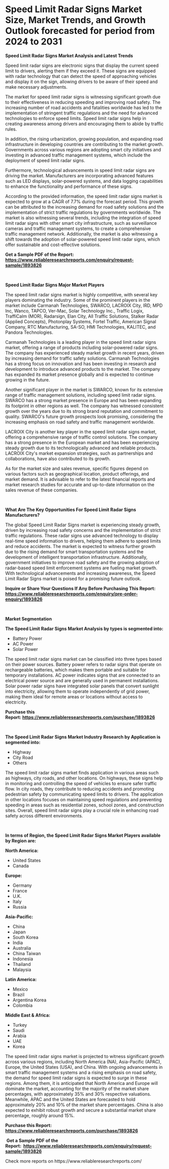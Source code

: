 <p><h1>Speed Limit Radar Signs Market Size, Market Trends, and Growth Outlook forecasted for period from 2024 to 2031</h1></p><p><strong>Speed Limit Radar Signs Market Analysis and Latest Trends</strong></p>
<p><p>Speed limit radar signs are electronic signs that display the current speed limit to drivers, alerting them if they exceed it. These signs are equipped with radar technology that can detect the speed of approaching vehicles and display it on the sign, allowing drivers to be aware of their speed and make necessary adjustments.</p><p>The market for speed limit radar signs is witnessing significant growth due to their effectiveness in reducing speeding and improving road safety. The increasing number of road accidents and fatalities worldwide has led to the implementation of stringent traffic regulations and the need for advanced technologies to enforce speed limits. Speed limit radar signs help in creating awareness among drivers and encouraging them to abide by traffic rules.</p><p>In addition, the rising urbanization, growing population, and expanding road infrastructure in developing countries are contributing to the market growth. Governments across various regions are adopting smart city initiatives and investing in advanced traffic management systems, which include the deployment of speed limit radar signs.</p><p>Furthermore, technological advancements in speed limit radar signs are driving the market. Manufacturers are incorporating advanced features such as LED displays, solar-powered systems, and data logging capabilities to enhance the functionality and performance of these signs.</p><p>According to the provided information, the speed limit radar signs market is expected to grow at a CAGR of 7.7% during the forecast period. This growth can be attributed to the increasing demand for road safety solutions and the implementation of strict traffic regulations by governments worldwide. The market is also witnessing several trends, including the integration of speed limit radar signs with other smart city infrastructure, such as surveillance cameras and traffic management systems, to create a comprehensive traffic management network. Additionally, the market is also witnessing a shift towards the adoption of solar-powered speed limit radar signs, which offer sustainable and cost-effective solutions.</p></p>
<p><strong>Get a Sample PDF of the Report:&nbsp; <a href="https://www.reliableresearchreports.com/enquiry/request-sample/1893826">https://www.reliableresearchreports.com/enquiry/request-sample/1893826</a></strong></p>
<p>&nbsp;</p>
<p><strong>Speed Limit Radar Signs Major Market Players</strong></p>
<p><p>The speed limit radar signs market is highly competitive, with several key players dominating the industry. Some of the prominent players in the market include Carmanah Technologies, SWARCO, LACROIX City, IRD, MPD Inc, Wanco, TAPCO, Ver-Mac, Solar Technology Inc., Traffic Logix, TraffiCalm (MOR), Radarsign, Elan City, All Traffic Solutions, Stalker Radar (Applied Concepts), Photonplay Systems, Fortel Traffic, American Signal Company, RTC Manufacturing, SA-SO, HMI Technologies, KALITEC, and Pandora Technologies.</p><p>Carmanah Technologies is a leading player in the speed limit radar signs market, offering a range of products including solar-powered radar signs. The company has experienced steady market growth in recent years, driven by increasing demand for traffic safety solutions. Carmanah Technologies has a strong focus on innovation and has been investing in research and development to introduce advanced products to the market. The company has expanded its market presence globally and is expected to continue growing in the future.</p><p>Another significant player in the market is SWARCO, known for its extensive range of traffic management solutions, including speed limit radar signs. SWARCO has a strong market presence in Europe and has been expanding its footprint in other regions as well. The company has witnessed consistent growth over the years due to its strong brand reputation and commitment to quality. SWARCO's future growth prospects look promising, considering the increasing emphasis on road safety and traffic management worldwide.</p><p>LACROIX City is another key player in the speed limit radar signs market, offering a comprehensive range of traffic control solutions. The company has a strong presence in the European market and has been experiencing steady growth due to its technologically advanced and reliable products. LACROIX City's market expansion strategies, such as partnerships and collaborations, have also contributed to its growth.</p><p>As for the market size and sales revenue, specific figures depend on various factors such as geographical location, product offerings, and market demand. It is advisable to refer to the latest financial reports and market research studies for accurate and up-to-date information on the sales revenue of these companies.</p></p>
<p>&nbsp;</p>
<p><strong>What Are The Key Opportunities For Speed Limit Radar Signs Manufacturers?</strong></p>
<p><p>The global Speed Limit Radar Signs market is experiencing steady growth, driven by increasing road safety concerns and the implementation of strict traffic regulations. These radar signs use advanced technology to display real-time speed information to drivers, helping them adhere to speed limits and reduce accidents. The market is expected to witness further growth due to the rising demand for smart transportation systems and the development of intelligent transportation infrastructure. Additionally, government initiatives to improve road safety and the growing adoption of radar-based speed limit enforcement systems are fueling market growth. With technological advancements and increasing awareness, the Speed Limit Radar Signs market is poised for a promising future outlook.</p></p>
<p><strong>Inquire or Share Your Questions If Any Before Purchasing This Report: <a href="https://www.reliableresearchreports.com/enquiry/pre-order-enquiry/1893826">https://www.reliableresearchreports.com/enquiry/pre-order-enquiry/1893826</a></strong></p>
<p>&nbsp;</p>
<p><strong>Market Segmentation</strong></p>
<p><strong>The Speed Limit Radar Signs Market Analysis by types is segmented into:</strong></p>
<p><ul><li>Battery Power</li><li>AC Power</li><li>Solar Power</li></ul></p>
<p><p>The speed limit radar signs market can be classified into three types based on their power sources. Battery power refers to radar signs that operate on rechargeable batteries, which makes them portable and suitable for temporary installations. AC power indicates signs that are connected to an electrical power source and are generally used in permanent installations. Solar power radar signs have integrated solar panels that convert sunlight into electricity, allowing them to operate independently of grid power, making them ideal for remote areas or locations without access to electricity.</p></p>
<p><strong>Purchase this Report:&nbsp;<a href="https://www.reliableresearchreports.com/purchase/1893826">https://www.reliableresearchreports.com/purchase/1893826</a></strong></p>
<p>&nbsp;</p>
<p><strong>The Speed Limit Radar Signs Market Industry Research by Application is segmented into:</strong></p>
<p><ul><li>Highway</li><li>City Road</li><li>Others</li></ul></p>
<p><p>The speed limit radar signs market finds application in various areas such as highways, city roads, and other locations. On highways, these signs help in monitoring and controlling the speed of vehicles to ensure safer traffic flow. In city roads, they contribute to reducing accidents and promoting pedestrian safety by communicating speed limits to drivers. The application in other locations focuses on maintaining speed regulations and preventing speeding in areas such as residential zones, school zones, and construction sites. Overall, speed limit radar signs play a crucial role in enhancing road safety across different environments.</p></p>
<p>&nbsp;</p>
<p><strong>In terms of Region, the Speed Limit Radar Signs Market Players available by Region are:</strong></p>
<p>
    <p> <strong> North America: </strong>
        <ul>
            <li>United States</li>
            <li>Canada</li>
        </ul>
        </p> 
    <p> <strong> Europe: </strong>
        <ul>
            <li>Germany</li>
            <li>France</li>
            <li>U.K.</li>
            <li>Italy</li>
            <li>Russia</li>
        </ul>
        </p> 
    <p> <strong> Asia-Pacific: </strong>
        <ul>
            <li>China</li>
            <li>Japan</li>
            <li>South Korea</li>
            <li>India</li>
            <li>Australia</li>
            <li>China Taiwan</li>
            <li>Indonesia</li>
            <li>Thailand</li>
            <li>Malaysia</li>
        </ul>
        </p> 
    <p> <strong> Latin America: </strong>
        <ul>
            <li>Mexico</li>
            <li>Brazil</li>
            <li>Argentina Korea</li>
            <li>Colombia</li>
        </ul>
        </p> 
    <p> <strong> Middle East & Africa: </strong>
        <ul>
            <li>Turkey</li>
            <li>Saudi</li>
            <li>Arabia</li>
            <li>UAE</li>
            <li>Korea</li>
        </ul>
    </p>
    </p>
<p><p>The speed limit radar signs market is projected to witness significant growth across various regions, including North America (NA), Asia-Pacific (APAC), Europe, the United States (USA), and China. With ongoing advancements in smart traffic management systems and a rising emphasis on road safety, the demand for speed limit radar signs is expected to surge in these regions. Among them, it is anticipated that North America and Europe will dominate the market, accounting for the majority of the market share percentages, with approximately 35% and 30% respective valuations. Meanwhile, APAC and the United States are forecasted to hold approximately 20% and 10% of the market share percentages. China is also expected to exhibit robust growth and secure a substantial market share percentage, roughly around 15%.</p></p>
<p><strong>Purchase this Report: <a href="https://www.reliableresearchreports.com/purchase/1893826">https://www.reliableresearchreports.com/purchase/1893826</a></strong></p>
<p>&nbsp;<strong>Get a Sample PDF of the Report:&nbsp;&nbsp;<a href="https://www.reliableresearchreports.com/enquiry/request-sample/1893826">https://www.reliableresearchreports.com/enquiry/request-sample/1893826</a></strong></p>
<p><strong></strong></p>
<p>Check more reports on https://www.reliableresearchreports.com/</p>